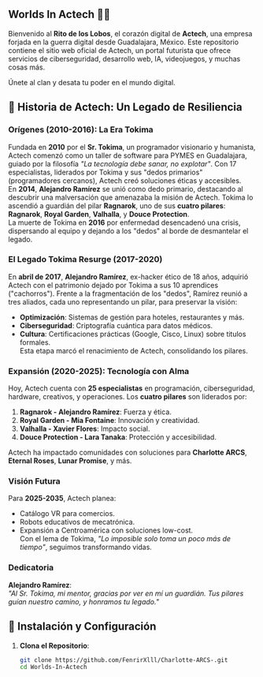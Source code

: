 ## Worlds In Actech 🌌🐺

Bienvenido al **Rito de los Lobos**, el corazón digital de **Actech**, una empresa forjada en la guerra digital desde Guadalajara, México. Este repositorio contiene el sitio web oficial de Actech, un portal futurista que ofrece servicios de ciberseguridad, desarrollo web, IA, videojuegos, y muchas cosas más. 

Únete al clan y desata tu poder en el mundo digital.

## 📖 Historia de Actech: **Un Legado de Resiliencia**

### Orígenes (2010-2016): La Era Tokima
Fundada en **2010** por el **Sr. Tokima**, un programador visionario y humanista, Actech comenzó como un taller de software para PYMES en Guadalajara, guiado por la filosofía *"La tecnología debe sanar, no explotar"*. Con 17 especialistas, liderados por Tokima y sus "dedos primarios" (programadores cercanos), Actech creó soluciones éticas y accesibles.  
En **2014**, **Alejandro Ramírez** se unió como dedo primario, destacando al descubrir una malversación que amenazaba la misión de Actech. Tokima lo ascendió a guardián del pilar **Ragnarok**, uno de sus **cuatro pilares**: **Ragnarok**, **Royal Garden**, **Valhalla**, y **Douce Protection**.  
La muerte de Tokima en **2016** por enfermedad desencadenó una crisis, dispersando al equipo y dejando a los "dedos" al borde de desmantelar el legado.

### El Legado Tokima Resurge (2017-2020)
En **abril de 2017**, **Alejandro Ramírez**, ex-hacker ético de 18 años, adquirió Actech con el patrimonio dejado por Tokima a sus 10 aprendices ("cachorros"). Frente a la fragmentación de los "dedos", Ramírez reunió a tres aliados, cada uno representando un pilar, para preservar la visión:  
- **Optimización**: Sistemas de gestión para hoteles, restaurantes y más.  
- **Ciberseguridad**: Criptografía cuántica para datos médicos.  
- **Cultura**: Certificaciones prácticas (Google, Cisco, Linux) sobre titulos formales.  
Esta etapa marcó el renacimiento de Actech, consolidando los pilares.

### Expansión (2020-2025): Tecnología con Alma
Hoy, Actech cuenta con **25 especialistas** en programación, ciberseguridad, hardware, creativos, y operaciones. Los **cuatro pilares** son liderados por:  
1. **Ragnarok - Alejandro Ramírez**: Fuerza y ética.  
2. **Royal Garden - Mia Fontaine**: Innovación y creatividad.  
3. **Valhalla - Xavier Flores**: Impacto social.  
4. **Douce Protection - Lara Tanaka**: Protección y accesibilidad.  

Actech ha impactado comunidades con soluciones para **Charlotte ARCS**, **Eternal Roses**, **Lunar Promise**, y más.

### Visión Futura
Para **2025-2035**, Actech planea:  
- Catálogo VR para comercios.  
- Robots educativos de mecatrónica.  
- Expansión a Centroamérica con soluciones low-cost.  
Con el lema de Tokima, *"Lo imposible solo toma un poco más de tiempo"*, seguimos transformando vidas.

### Dedicatoria
**Alejandro Ramírez**:  
*"Al Sr. Tokima, mi mentor, gracias por ver en mí un guardián. Tus pilares guían nuestro camino, y honramos tu legado."*


## 🚀 Instalación y Configuración
1. **Clona el Repositorio**:
   ```bash
   git clone https://github.com/FenrirXlll/Charlotte-ARCS-.git
   cd Worlds-In-Actech
